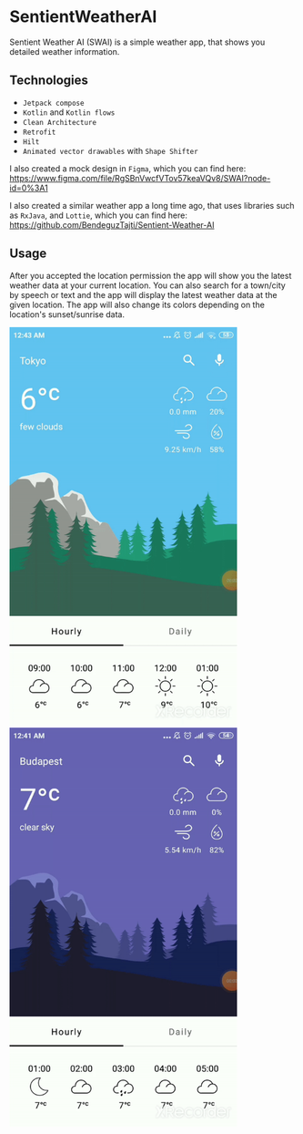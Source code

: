 # SentientWeatherAI

Sentient Weather AI (SWAI) is a simple weather app, that shows you detailed weather information.

## Technologies
- `Jetpack compose`
- `Kotlin` and `Kotlin flows`
- `Clean Architecture`
- `Retrofit`
- `Hilt`
- `Animated vector drawables` with `Shape Shifter`

I also created a mock design in `Figma`, which you can find here: 
https://www.figma.com/file/RgSBnVwcfVTov57keaVQv8/SWAI?node-id=0%3A1

I also created a similar weather app a long time ago, that uses libraries such as `RxJava`, and `Lottie`, which you can find here:
https://github.com/BendeguzTajti/Sentient-Weather-AI

## Usage

After you accepted the location permission the app will show you the latest weather data at your current location.
You can also search for a town/city by speech or text and the app will display the latest weather data at the given location.
The app will also change its colors depending on the location's sunset/sunrise data.

<p float="left">
  <img src="https://github.com/BendeguzTajti/SentientWeatherAI/blob/main/README%20files/search-by-speech.gif" width="400" height="700" />
  <img src="https://github.com/BendeguzTajti/SentientWeatherAI/blob/main/README%20files/search-by-text.gif" width="400" height="700" />
</p>

